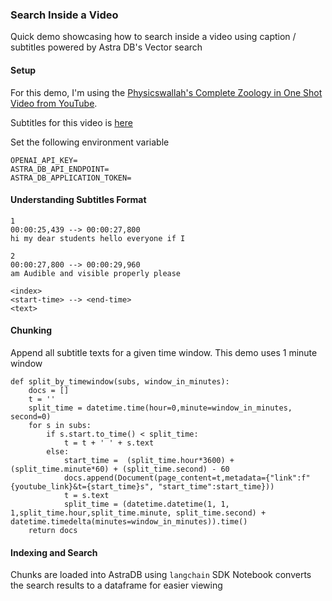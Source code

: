 ### Search Inside a Video

Quick demo showcasing how to search inside a video using caption / subtitles powered by Astra DB's Vector search

#### Setup

For this demo, I'm using the [Physicswallah's Complete Zoology in One Shot Video from YouTube](https://www.youtube.com/watch?v=haDg_l9jjxA).

Subtitles for this video is [here](./sub.srt)

Set the following environment variable

```
OPENAI_API_KEY=
ASTRA_DB_API_ENDPOINT=
ASTRA_DB_APPLICATION_TOKEN=
```


#### Understanding Subtitles Format

```
1
00:00:25,439 --> 00:00:27,800
hi my dear students hello everyone if I

2
00:00:27,800 --> 00:00:29,960
am Audible and visible properly please

```
```
<index>
<start-time> --> <end-time>
<text>

```

#### Chunking

Append all subtitle texts for a given time window. This demo uses 1 minute window 

```
def split_by_timewindow(subs, window_in_minutes):
    docs = []
    t = ''
    split_time = datetime.time(hour=0,minute=window_in_minutes, second=0)
    for s in subs:
        if s.start.to_time() < split_time:            
            t = t + ' ' + s.text 
        else:            
            start_time =  (split_time.hour*3600) + (split_time.minute*60) + (split_time.second) - 60
            docs.append(Document(page_content=t,metadata={"link":f"{youtube_link}&t={start_time}s", "start_time":start_time}))
            t = s.text            
            split_time = (datetime.datetime(1, 1, 1,split_time.hour,split_time.minute, split_time.second) +  datetime.timedelta(minutes=window_in_minutes)).time()                
    return docs
```

#### Indexing and Search

Chunks are loaded into AstraDB using `langchain` SDK
Notebook converts the search results to a dataframe for easier viewing

